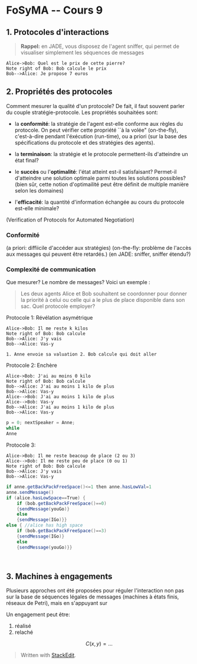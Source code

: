 # FoSyMA -- Cours 9


## 1. Protocoles d'interactions

> **Rappel:** en JADE, vous disposez de l'agent sniffer, qui permet de visualiser simplement les séquences de messages

```sequence
Alice->Bob: Quel est le prix de cette pierre?
Note right of Bob: Bob calcule le prix
Bob-->Alice: Je propose 7 euros
```
## 2. Propriétés des protocoles

Comment mesurer la qualité d'un protocole? 
De fait, il faut souvent parler du couple stratégie-protocole. 
Les propriétés souhaitées sont: 

 
 - la **conformité**:  la stratégie de l'agent est-elle conforme aux règles du protocole. On peut vérifier cette propriété ``à la volée" (on-the-fly), c'est-à-dire pendant l'éxécution (run-time), ou a priori (sur la base des spécifications du protocole et des stratégies des agents). 
 
 - la **terminaison**: la stratégie et le protocole permettent-ils d'atteindre un état final? 
 
 - le **succès** ou l'**optimalité**: l'état atteint est-il satisfaisant? Permet-il d'atteindre une solution optimale parmi toutes les solutions possibles? (bien sûr, cette notion d'optimailité peut être définit de multiple manière selon les domaines)
 
 - l'**efficacité**: la quantité d'information échangée au cours du protocole est-elle minimale? 

(Verification of Protocols for Automated Negotiation)

### Conformité 
(a priori: diffiicile d'accéder aux stratégies)
(on-the-fly: problème de l'accès aux messages qui peuvent être retardés.) 
(en JADE: sniffer, sniffer étendu?)

### Complexité de communication

Que mesurer? Le nombre de messages? 
Voici un exemple : 

> Les deux agents Alice et Bob souhaitent se coordonner pour donner la priorité à celui ou celle qui a le plus de place disponible dans son sac. Quel protocole employer? 

Protocole 1: Révélation asymétrique
```sequence
Alice->Bob: Il me reste k kilos 
Note right of Bob: Bob calcule 
Bob-->Alice: J'y vais 
Bob-->Alice: Vas-y
```

` 1. Anne envoie sa valuation
2. Bob calcule qui doit aller 
`
 
Protocole 2: Enchère

```sequence
Alice->Bob: J'ai au moins 0 kilo
Note right of Bob: Bob calcule 
Bob-->Alice: J'ai au moins 1 kilo de plus
Bob-->Alice: Vas-y
Alice-->Bob: J'ai au moins 1 kilo de plus
Alice-->Bob: Vas-y
Bob-->Alice: J'ai au moins 1 kilo de plus
Bob-->Alice: Vas-y
```

```python
p = 0; nextSpeaker = Anne; 
while  
Anne 
```

Protocole 3: 

```sequence
Alice->Bob: Il me reste beacoup de place (2 ou 3) 
Alice-->Bob: Il me reste peu de place (0 ou 1)
Note right of Bob: Bob calcule 
Bob-->Alice: J'y vais 
Bob-->Alice: Vas-y
```

```java
if anne.getBackPackFreeSpace()<=1 then anne.hasLowVal=1
anne.sendMessage()
if (alice.hasLowSpace==True) {
	if (bob.getBackPackFreeSpace()==0)
	{sendMessage(youGo)}
	else 
	{sendMessage(IGo)}}
else { //alice has high space
	if (bob.getBackPackFreeSpace()==3)
	{sendMessage(IGo)}
	else
	{sendMessage(youGo)}}

	  
```




## 3. Machines à engagements

Plusieurs approches ont été proposées pour réguler l'interaction non pas sur la base de séquences légales de messages (machines à états finis, réseaux de Petri), mais en s'appuyant sur 


Un engagement peut être: 
1. réalisé
2.   relaché

$$C(x,y)=...$$



> Written with [StackEdit](https://stackedit.io/).
